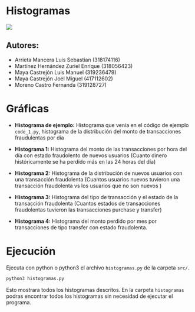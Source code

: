 # Histogramas

<img src='https://i.giphy.com/media/v1.Y2lkPTc5MGI3NjExZmV0eDV5cmhyNjZveHM3b2txOTI1cmVuNGZxenlrbHR5aXA1Y2F6eiZlcD12MV9pbnRlcm5hbF9naWZfYnlfaWQmY3Q9Zw/l46Cy1rHbQ92uuLXa/giphy.gif' witdth='400px'/>

## Autores:

+ Arrieta Mancera Luis Sebastian (318174116)
+ Martínez Hernández Zuriel Enrique (318056423)
+ Maya Castrejón Luis Manuel (319236479)
+ Maya Castrejón Joel Miguel (417112602)
+ Moreno Castro Fernanda (319128727)

# Gráficas

+ **Histograma de ejemplo:** Histograma que venía en el código de ejemplo `code_1.py`, histograma de la distribución del monto de transacciones fraudulentas por día

+ **Histograma 1:** Histograma del monto de las transacciones por hora del día con estado fraudolento de nuevos
usuarios (Cuanto dinero históricamente se ha perdido más en las 24 horas del día)

+ **Histograma 2:** Histograma de la distribución de nuevos usuarios con una transacción fraudolenta (Cuantos
usuarios nuevos tuvieron una transacción fraudolenta vs los usuarios que no son nuevos )

+ **Histograma 3:** Histograma del tipo de transacción y el estado de la transacción fraudolenta (Cuantos estados
de transacciones fraudolentas tuvieron las transacciones purchase y transfer)

+ **Histograma 4:** Histograma del monto perdido por mes por transacciones de tipo transfer con estado fraudolenta.

# Ejecución

Ejecuta con python o python3 el archivo `histogramas.py` de la carpeta `src/`.

```bash
python3 histogramas.py
```

Esto mostrara todos los histogramas descritos. En la carpeta `histogramas` podras encontrar todos los histogramas sin necesidad de ejecutar el programa.

